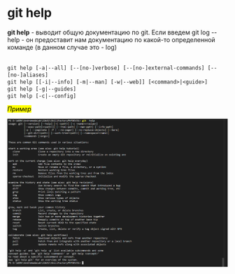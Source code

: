 # git help

**git help** - выводит общую документацию по git. Если введем git log --help - он предоставит нам документацию по какой-то определенной команде (в данном случае это - log)


```bash=

git help [-a|--all] [--[no-]verbose] [--[no-]external-commands] [--[no-]aliases]
git help [[-i|--info] [-m|--man] [-w|--web]] [<command>|<guide>]
git help [-g|--guides]
git help [-c|--config]

```


<mark>*Пример*</mark>

![git help](/pics/Help.png)